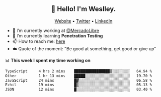 <h2 align="center">👋 Hello! I'm Weslley.</h2>
<p align="center">
  <a href="http://weslleyneri.com.br">Website</a> •
  <a href="https://twitter.com/Weslley_Neri">Twitter</a> •
  <a href="https://www.linkedin.com/in/weslley-neri-3658908b">LinkedIn</a>
</p>


- 🔭 I’m currently working at [@MercadoLibre](https://github.com/mercadolibre)
- 🌱 I’m currently learning **Penetration Testing**
- 📫 How to reach me: [here](mailto:weslley39@gmail.com)
- ☁️ Quote of the moment: "Be good at something, get good or give up"

📊 **This week I spent my time working on**
<!--START_SECTION:waka-->

```txt
TypeScript     4 hrs 2 mins    ████████████████▒░░░░░░░░   64.94 %
Other          1 hr 13 mins    █████░░░░░░░░░░░░░░░░░░░░   19.70 %
JavaScript     24 mins         █▓░░░░░░░░░░░░░░░░░░░░░░░   06.58 %
Ezhil          19 mins         █▒░░░░░░░░░░░░░░░░░░░░░░░   05.13 %
JSON           12 mins         █░░░░░░░░░░░░░░░░░░░░░░░░   03.40 %
```

<!--END_SECTION:waka-->

<!-- Inspired by https://github.com/gruselhaus/gruselhaus -->